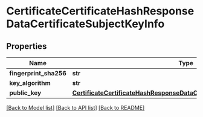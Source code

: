 # CertificateCertificateHashResponseDataCertificateSubjectKeyInfo

## Properties
Name | Type | Description | Notes
------------ | ------------- | ------------- | -------------
**fingerprint_sha256** | **str** |  | [optional] 
**key_algorithm** | **str** |  | [optional] 
**public_key** | [**CertificateCertificateHashResponseDataCertificateSubjectKeyInfoPublicKey**](CertificateCertificateHashResponseDataCertificateSubjectKeyInfoPublicKey.md) |  | [optional] 

[[Back to Model list]](../README.md#documentation-for-models) [[Back to API list]](../README.md#documentation-for-api-endpoints) [[Back to README]](../README.md)


